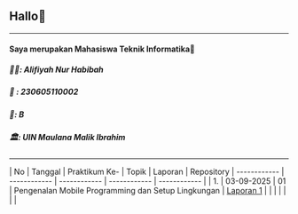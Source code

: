 ## Hallo👋

------------


#### Saya merupakan Mahasiswa Teknik Informatika🤩
##### 👩‍💻: Alifiyah Nur Habibah
##### 🔡 : 230605110002
##### 🏫: B
##### 🏛️: UIN Maulana Malik Ibrahim

------------
|  No | Tanggal  | Praktikum Ke-  | Topik  | Laporan  | Repository
| ------------ | ------------ | ------------ | ------------ | ------------ |
|  1. | 03-09-2025  | 01  | Pengenalan Mobile Programming dan Setup Lingkungan  | [Laporan 1](http://https://drive.google.com/file/d/1Lb34t3J-741p1gy9ibakKdKoUHhI1jIP/view?usp=sharing "Laporan 1")  |
|   |   |   |   |   |
